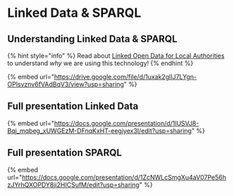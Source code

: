 # Linked Data & SPARQL

## Understanding Linked Data & SPARQL

{% hint style="info" %}
Read about [Linked Open Data for Local Authorities](../../../lblod-lokale-besturen-and-linked-open-data.md) to understand _why_ we are using this technology!
{% endhint %}

{% embed url="https://drive.google.com/file/d/1uxak2glIJ7LYgn-OPlsvznv6fVAdBqV3/view?usp=sharing" %}

## Full presentation Linked Data

{% embed url="https://docs.google.com/presentation/d/1lUSVJ8-Bqj_mqbeg_xUWGEzM-DFnqKxHT-eegjyex3I/edit?usp=sharing" %}

## Full presentation SPARQL

{% embed url="https://docs.google.com/presentation/d/1ZcNWLcSmgXu4aV07Pe56hzJYrhQXOPDY8ji2HICSufM/edit?usp=sharing" %}

